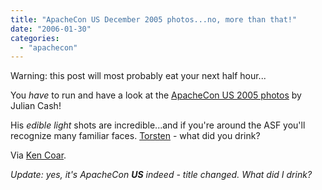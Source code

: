 ```yaml
---
title: "ApacheCon US December 2005 photos...no, more than that!"
date: "2006-01-30"
categories: 
  - "apachecon"
---
```


Warning: this post will most probably eat your next half hour...

You _have_ to run and have a look at the [ApacheCon US 2005 photos](http://www.humancreativity.com/view/apachecon/) by Julian Cash!

His _edible light_ shots are incredible...and if you're around the ASF you'll recognize many familiar faces. [Torsten](http://www.humancreativity.com/view/apachecon/edible1/medium_apcn_01_0273a_bjp.html) - what did you drink?

Via [Ken Coar](http://ken.coar.org/burrow/?entry=1918;comments=true).

_Update: yes, it's ApacheCon **US** indeed - title changed. What did I drink?_
